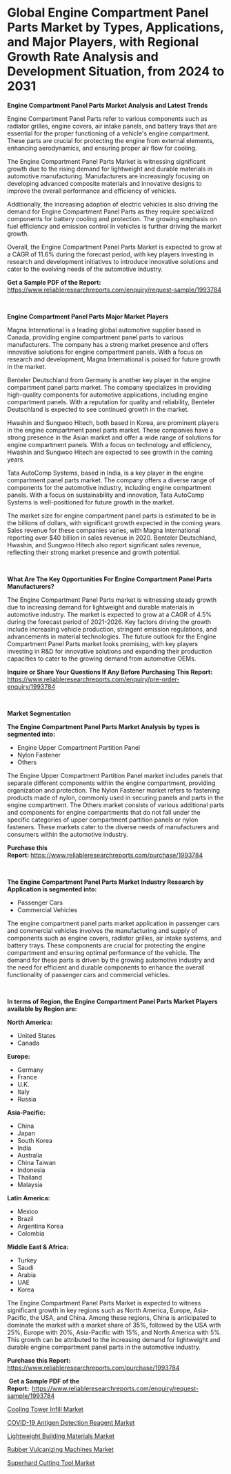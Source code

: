<p><h1>Global Engine Compartment Panel Parts Market by Types, Applications, and Major Players, with Regional Growth Rate Analysis and Development Situation, from 2024 to 2031</h1></p><p><strong>Engine Compartment Panel Parts Market Analysis and Latest Trends</strong></p>
<p><p>Engine Compartment Panel Parts refer to various components such as radiator grilles, engine covers, air intake panels, and battery trays that are essential for the proper functioning of a vehicle's engine compartment. These parts are crucial for protecting the engine from external elements, enhancing aerodynamics, and ensuring proper air flow for cooling.</p><p>The Engine Compartment Panel Parts Market is witnessing significant growth due to the rising demand for lightweight and durable materials in automotive manufacturing. Manufacturers are increasingly focusing on developing advanced composite materials and innovative designs to improve the overall performance and efficiency of vehicles.</p><p>Additionally, the increasing adoption of electric vehicles is also driving the demand for Engine Compartment Panel Parts as they require specialized components for battery cooling and protection. The growing emphasis on fuel efficiency and emission control in vehicles is further driving the market growth.</p><p>Overall, the Engine Compartment Panel Parts Market is expected to grow at a CAGR of 11.6% during the forecast period, with key players investing in research and development initiatives to introduce innovative solutions and cater to the evolving needs of the automotive industry.</p></p>
<p><strong>Get a Sample PDF of the Report:&nbsp;</strong> <a href="https://www.reliableresearchreports.com/enquiry/request-sample/1993784">https://www.reliableresearchreports.com/enquiry/request-sample/1993784</a></p>
<p>&nbsp;</p>
<p><strong>Engine Compartment Panel Parts Major Market Players</strong></p>
<p><p>Magna International is a leading global automotive supplier based in Canada, providing engine compartment panel parts to various manufacturers. The company has a strong market presence and offers innovative solutions for engine compartment panels. With a focus on research and development, Magna International is poised for future growth in the market.</p><p>Benteler Deutschland from Germany is another key player in the engine compartment panel parts market. The company specializes in providing high-quality components for automotive applications, including engine compartment panels. With a reputation for quality and reliability, Benteler Deutschland is expected to see continued growth in the market.</p><p>Hwashin and Sungwoo Hitech, both based in Korea, are prominent players in the engine compartment panel parts market. These companies have a strong presence in the Asian market and offer a wide range of solutions for engine compartment panels. With a focus on technology and efficiency, Hwashin and Sungwoo Hitech are expected to see growth in the coming years.</p><p>Tata AutoComp Systems, based in India, is a key player in the engine compartment panel parts market. The company offers a diverse range of components for the automotive industry, including engine compartment panels. With a focus on sustainability and innovation, Tata AutoComp Systems is well-positioned for future growth in the market.</p><p>The market size for engine compartment panel parts is estimated to be in the billions of dollars, with significant growth expected in the coming years. Sales revenue for these companies varies, with Magna International reporting over $40 billion in sales revenue in 2020. Benteler Deutschland, Hwashin, and Sungwoo Hitech also report significant sales revenue, reflecting their strong market presence and growth potential.</p></p>
<p>&nbsp;</p>
<p><strong>What Are The Key Opportunities For Engine Compartment Panel Parts Manufacturers?</strong></p>
<p><p>The Engine Compartment Panel Parts market is witnessing steady growth due to increasing demand for lightweight and durable materials in automotive industry. The market is expected to grow at a CAGR of 4.5% during the forecast period of 2021-2026. Key factors driving the growth include increasing vehicle production, stringent emission regulations, and advancements in material technologies. The future outlook for the Engine Compartment Panel Parts market looks promising, with key players investing in R&D for innovative solutions and expanding their production capacities to cater to the growing demand from automotive OEMs.</p></p>
<p><strong>Inquire or Share Your Questions If Any Before Purchasing This Report:</strong> <a href="https://www.reliableresearchreports.com/enquiry/pre-order-enquiry/1993784">https://www.reliableresearchreports.com/enquiry/pre-order-enquiry/1993784</a></p>
<p>&nbsp;</p>
<p><strong>Market Segmentation</strong></p>
<p><strong>The Engine Compartment Panel Parts Market Analysis by types is segmented into:</strong></p>
<p><ul><li>Engine Upper Compartment Partition Panel</li><li>Nylon Fastener</li><li>Others</li></ul></p>
<p><p>The Engine Upper Compartment Partition Panel market includes panels that separate different components within the engine compartment, providing organization and protection. The Nylon Fastener market refers to fastening products made of nylon, commonly used in securing panels and parts in the engine compartment. The Others market consists of various additional parts and components for engine compartments that do not fall under the specific categories of upper compartment partition panels or nylon fasteners. These markets cater to the diverse needs of manufacturers and consumers within the automotive industry.</p></p>
<p><strong>Purchase this Report:&nbsp;</strong><a href="https://www.reliableresearchreports.com/purchase/1993784">https://www.reliableresearchreports.com/purchase/1993784</a></p>
<p>&nbsp;</p>
<p><strong>The Engine Compartment Panel Parts Market Industry Research by Application is segmented into:</strong></p>
<p><ul><li>Passenger Cars</li><li>Commercial Vehicles</li></ul></p>
<p><p>The engine compartment panel parts market application in passenger cars and commercial vehicles involves the manufacturing and supply of components such as engine covers, radiator grilles, air intake systems, and battery trays. These components are crucial for protecting the engine compartment and ensuring optimal performance of the vehicle. The demand for these parts is driven by the growing automotive industry and the need for efficient and durable components to enhance the overall functionality of passenger cars and commercial vehicles.</p></p>
<p>&nbsp;</p>
<p><strong>In terms of Region, the Engine Compartment Panel Parts Market Players available by Region are:</strong></p>
<p>
    <p> <strong> North America: </strong>
        <ul>
            <li>United States</li>
            <li>Canada</li>
        </ul>
        </p> 
    <p> <strong> Europe: </strong>
        <ul>
            <li>Germany</li>
            <li>France</li>
            <li>U.K.</li>
            <li>Italy</li>
            <li>Russia</li>
        </ul>
        </p> 
    <p> <strong> Asia-Pacific: </strong>
        <ul>
            <li>China</li>
            <li>Japan</li>
            <li>South Korea</li>
            <li>India</li>
            <li>Australia</li>
            <li>China Taiwan</li>
            <li>Indonesia</li>
            <li>Thailand</li>
            <li>Malaysia</li>
        </ul>
        </p> 
    <p> <strong> Latin America: </strong>
        <ul>
            <li>Mexico</li>
            <li>Brazil</li>
            <li>Argentina Korea</li>
            <li>Colombia</li>
        </ul>
        </p> 
    <p> <strong> Middle East & Africa: </strong>
        <ul>
            <li>Turkey</li>
            <li>Saudi</li>
            <li>Arabia</li>
            <li>UAE</li>
            <li>Korea</li>
        </ul>
    </p>
    </p>
<p><p>The Engine Compartment Panel Parts Market is expected to witness significant growth in key regions such as North America, Europe, Asia-Pacific, the USA, and China. Among these regions, China is anticipated to dominate the market with a market share of 35%, followed by the USA with 25%, Europe with 20%, Asia-Pacific with 15%, and North America with 5%. This growth can be attributed to the increasing demand for lightweight and durable engine compartment panel parts in the automotive industry.</p></p>
<p><strong>Purchase this Report: </strong><a href="https://www.reliableresearchreports.com/purchase/1993784">https://www.reliableresearchreports.com/purchase/1993784</a></p>
<p>&nbsp;<strong>Get a Sample PDF of the Report:&nbsp;&nbsp;</strong><a href="https://www.reliableresearchreports.com/enquiry/request-sample/1993784">https://www.reliableresearchreports.com/enquiry/request-sample/1993784</a></p>
<p><strong></strong></p>
<p><p><a href="https://view.publitas.com/reportprime-1/cooling-tower-infill-market-size-and-examines-its-market-scope-with-a-primary-focus-on-growth-opportunities-and-forecasted-trends-spanning-from-2024-to-2031/">Cooling Tower Infill Market</a></p><p><a href="https://meowing-lemming-dd3.notion.site/COVID-19-Antigen-Detection-Reagent-Market-A-Comprehensive-Report-of-its-Market-Share-Growth-Trend-485d8caac4c541ee84351537325b5c85">COVID-19 Antigen Detection Reagent Market</a></p><p><a href="https://view.publitas.com/reportprime-1/lightweight-building-materials-market-size-market-trends-and-growth-outlook-forecasted-for-period-from-2024-to-2031/">Lightweight Building Materials Market</a></p><p><a href="https://cute-banjo-8ca.notion.site/Rubber-Vulcanizing-Machines-Market-Research-Report-Provides-thorough-Industry-Overview-which-offers-906857ab070245f99d0b3112811d712f">Rubber Vulcanizing Machines Market</a></p><p><a href="https://unruly-ladybug-44b.notion.site/Superhard-Cutting-Tool-Market-Insights-Market-Players-and-Forecast-Till-2031-c6d1dc5682824ac381f375e4a3c60276">Superhard Cutting Tool Market</a></p></p>